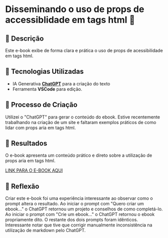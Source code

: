 # Disseminando o uso de props de accessiblidade em tags html 🌌

## 📒 Descrição

Este e-book exibe de forma clara e prática o uso de props de acessibilidade em tags html.

## 🤖 Tecnologias Utilizadas

- IA Generativa **[ChatGPT](https://chat.openai.com)** para a criação do texto
- Ferramenta **VSCode** para edição.

## 🧐 Processo de Criação

Utilizei o "ChatGPT" para gerar o conteúdo do ebook. Estive recentemente trabalhando na criação de um site e faltaram exemplos práticos de como lidar com props aria em tags html.

## 🚀 Resultados

O e-book apresenta um conteúdo prático e direto sobre a utilização de props aria em tags html.

[LINK PARA O E-BOOK AQUI]()

## 💭 Reflexão

Criar este e-book foi uma experiência interessante ao observar como o prompt altera o resultado. Ao iniciar o prompt com "Quero criar um ebook..." o ChatGPT retornou um projeto e conselhos de como completá-lo. Ao iniciar o prompt com "Crie um ebook..." o ChatGPT retornou o ebook propriamente dito. O restante dos dois prompts foram idênticos. Interessante notar que tive que corrigir manualmente inconsistência na utilização de markdown pelo ChatGPT.
